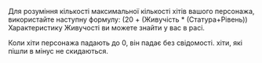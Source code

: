 Для розуміння кількості максимальної кількості хітів вашого персонажа, використайте наступну формулу:
(20 + (Живучість * (Статура+Рівень))
Характеристику Живучості ви можете знайти у вас в расі.

Коли хіти персонажа падають до 0, він падає без свідомості. хіти, які пішли в мінус не скидаються.